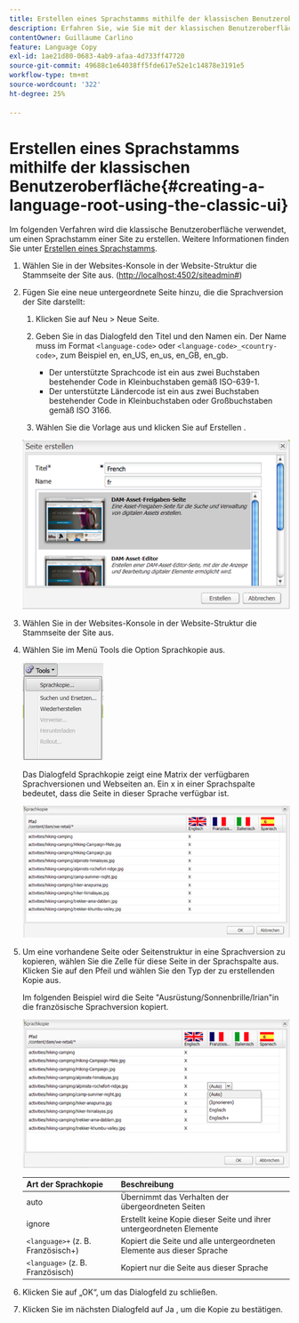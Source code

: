 ```yaml
---
title: Erstellen eines Sprachstamms mithilfe der klassischen Benutzeroberfläche
description: Erfahren Sie, wie Sie mit der klassischen Benutzeroberfläche einen Sprachstamm in Adobe Experience Manager erstellen.
contentOwner: Guillaume Carlino
feature: Language Copy
exl-id: 1ae21d80-0683-4ab9-afaa-4d733ff47720
source-git-commit: 49688c1e64038ff5fde617e52e1c14878e3191e5
workflow-type: tm+mt
source-wordcount: '322'
ht-degree: 25%

---
```


# Erstellen eines Sprachstamms mithilfe der klassischen Benutzeroberfläche{#creating-a-language-root-using-the-classic-ui}

Im folgenden Verfahren wird die klassische Benutzeroberfläche verwendet, um einen Sprachstamm einer Site zu erstellen. Weitere Informationen finden Sie unter [Erstellen eines Sprachstamms](/help/sites-administering/tc-prep.md#creating-a-language-root).

1. Wählen Sie in der Websites-Konsole in der Website-Struktur die Stammseite der Site aus. ([http://localhost:4502/siteadmin#](http://localhost:4502/siteadmin#))
1. Fügen Sie eine neue untergeordnete Seite hinzu, die die Sprachversion der Site darstellt:

   1. Klicken Sie auf Neu > Neue Seite.
   1. Geben Sie in das Dialogfeld den Titel und den Namen ein. Der Name muss im Format `<language-code>` oder `<language-code>_<country-code>`, zum Beispiel en, en_US, en_us, en_GB, en_gb.

      * Der unterstützte Sprachcode ist ein aus zwei Buchstaben bestehender Code in Kleinbuchstaben gemäß ISO-639-1.
      * Der unterstützte Ländercode ist ein aus zwei Buchstaben bestehender Code in Kleinbuchstaben oder Großbuchstaben gemäß ISO 3166.

   1. Wählen Sie die Vorlage aus und klicken Sie auf Erstellen .

   ![newpagefr](assets/newpagefr.png)

1. Wählen Sie in der Websites-Konsole in der Website-Struktur die Stammseite der Site aus.
1. Wählen Sie im Menü Tools die Option Sprachkopie aus.

   ![toolslanguagecopy](assets/toolslanguagecopy.png)

   Das Dialogfeld Sprachkopie zeigt eine Matrix der verfügbaren Sprachversionen und Webseiten an. Ein x in einer Sprachspalte bedeutet, dass die Seite in dieser Sprache verfügbar ist.

   ![languagecopydialog](assets/languagecopydialog.png)

1. Um eine vorhandene Seite oder Seitenstruktur in eine Sprachversion zu kopieren, wählen Sie die Zelle für diese Seite in der Sprachspalte aus. Klicken Sie auf den Pfeil und wählen Sie den Typ der zu erstellenden Kopie aus.

   Im folgenden Beispiel wird die Seite &quot;Ausrüstung/Sonnenbrille/Irian&quot;in die französische Sprachversion kopiert.

   ![languagecopydilogdropdown](assets/languagecopydilogdropdown.png)

   | Art der Sprachkopie | Beschreibung |
   |---|---|
   | auto | Übernimmt das Verhalten der übergeordneten Seiten |
   | ignore | Erstellt keine Kopie dieser Seite und ihrer untergeordneten Elemente |
   | `<language>+` (z. B. Französisch+) | Kopiert die Seite und alle untergeordneten Elemente aus dieser Sprache |
   | `<language>` (z. B. Französisch) | Kopiert nur die Seite aus dieser Sprache |

1. Klicken Sie auf „OK“, um das Dialogfeld zu schließen.
1. Klicken Sie im nächsten Dialogfeld auf Ja , um die Kopie zu bestätigen.
